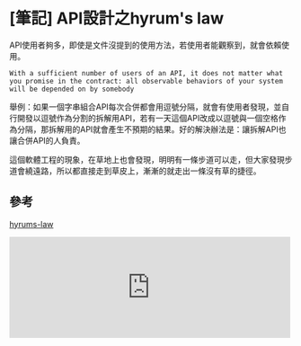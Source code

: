 # [筆記] API設計之hyrum's law


API使用者夠多，即使是文件沒提到的使用方法，若使用者能觀察到，就會依賴使用。
<!--more-->
``With a sufficient number of users of an API, it does not matter what you promise in the contract: all observable behaviors of your system will be depended on by somebody
``

舉例：如果一個字串組合API每次合併都會用逗號分隔，就會有使用者發現，並自行開發以逗號作為分割的拆解用API，若有一天這個API改成以逗號與一個空格作為分隔，那拆解用的API就會產生不預期的結果。好的解決辦法是：讓拆解API也讓合併API的人負責。

這個軟體工程的現象，在草地上也會發現，明明有一條步道可以走，但大家發現步道會繞遠路，所以都直接走到草皮上，漸漸的就走出一條沒有草的捷徑。


## 參考
[hyrums-law](https://thebootstrappedfounder.com/hyrums-law/)

<iframe src="https://open.firstory.me/embed/story/clbjfocii01w701ql25yl7kmb" height="180" width="500" frameborder="0" scrolling="no"></iframe>
